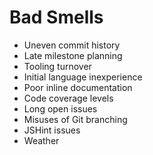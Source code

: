 # Bad Smells

* Uneven commit history
* Late milestone planning
* Tooling turnover
* Initial language inexperience
* Poor inline documentation
* Code coverage levels 
* Long open issues
* Misuses of Git branching
* JSHint issues
* Weather

